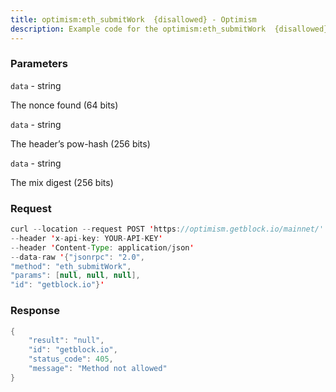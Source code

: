 ```yaml
---
title: optimism:eth_submitWork  {disallowed} - Optimism
description: Example code for the optimism:eth_submitWork  {disallowed} json-rpc method. Сomplete guide on how to use optimism:eth_submitWork  {disallowed} json-rpc in GetBlock.io Web3 documentation.
---
```


### Parameters


`data` - string

The nonce found (64 bits)

`data` - string

The header’s pow-hash (256 bits)

`data` - string

The mix digest (256 bits)

### Request

``` java
curl --location --request POST 'https://optimism.getblock.io/mainnet/' 
--header 'x-api-key: YOUR-API-KEY' 
--header 'Content-Type: application/json' 
--data-raw '{"jsonrpc": "2.0",
"method": "eth_submitWork",
"params": [null, null, null],
"id": "getblock.io"}'
```

###  Response

``` java
{
    "result": "null",
    "id": "getblock.io",
    "status_code": 405,
    "message": "Method not allowed"
}
```

